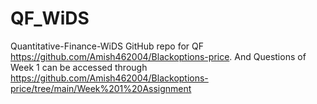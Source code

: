 # QF_WiDS
Quantitative-Finance-WiDS
GitHub repo for QF https://github.com/Amish462004/Blackoptions-price.
And Questions of Week 1 can be accessed through https://github.com/Amish462004/Blackoptions-price/tree/main/Week%201%20Assignment 
